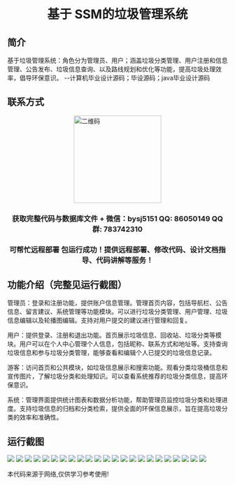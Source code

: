 <p><h1 align="center">基于 SSM的垃圾管理系统</h1></p>

## 简介
基于垃圾管理系统：角色分为管理员、用户；涵盖垃圾分类管理、用户注册和信息管理、公告发布、垃圾信息查询、以及路线规划和优化等功能，提高垃圾处理效率，倡导环保意识。    --计算机毕业设计源码；毕设源码；java毕业设计源码


## 联系方式
<img src="https://bs-1329754181.cos.ap-shanghai.myqcloud.com/wx.jpg" alt="二维码" style="display: block; margin: 0 auto;" width="200px">
<p><h3 align="center">获取完整代码与数据库文件 + 微信：bysj5151 QQ: 86050149 QQ群: 783742310</h3></p>
<p><h3 align="center">可帮忙远程部署 包运行成功！提供远程部署、修改代码、设计文档指导、代码讲解等服务！</h3></p>

## 功能介绍（完整见运行截图）
管理员：登录和注册功能，提供账户信息管理。管理首页内容，包括导航栏、公告信息、留言建议、系统管理等功能模块。可以进行垃圾分类管理、用户管理、垃圾信息编辑以及轮播图编辑。支持对用户提交的建议进行管理和回复。

用户：提供登录、注册和退出功能。首页展示垃圾信息、回收站、垃圾分类等模块。用户可以在个人中心管理个人信息，包括昵称、联系方式和地址等。支持查询垃圾信息和参与垃圾分类管理，能够查看和编辑个人已提交的垃圾信息记录。

游客：访问首页和公共模块，如垃圾信息展示和搜索功能。观看分类垃圾桶信息和宣传图片，了解垃圾分类和处理知识。可以查看系统推荐的垃圾分类信息，提高环保意识。

系统：管理界面提供统计图表和数据分析功能，帮助管理员监控垃圾分类和处理进度。支持垃圾信息的归档和分类检索，提供全面的环保信息展示，旨在提高垃圾分类的效率和准确性。


## 运行截图
![](https://bs-1329754181.cos.ap-shanghai.myqcloud.com/ssm/GarbageManagementSystem/img/001.jpg)
![](https://bs-1329754181.cos.ap-shanghai.myqcloud.com/ssm/GarbageManagementSystem/img/002.jpg)
![](https://bs-1329754181.cos.ap-shanghai.myqcloud.com/ssm/GarbageManagementSystem/img/003.jpg)
![](https://bs-1329754181.cos.ap-shanghai.myqcloud.com/ssm/GarbageManagementSystem/img/004.jpg)
![](https://bs-1329754181.cos.ap-shanghai.myqcloud.com/ssm/GarbageManagementSystem/img/005.jpg)
![](https://bs-1329754181.cos.ap-shanghai.myqcloud.com/ssm/GarbageManagementSystem/img/006.jpg)
![](https://bs-1329754181.cos.ap-shanghai.myqcloud.com/ssm/GarbageManagementSystem/img/007.jpg)
![](https://bs-1329754181.cos.ap-shanghai.myqcloud.com/ssm/GarbageManagementSystem/img/008.jpg)
![](https://bs-1329754181.cos.ap-shanghai.myqcloud.com/ssm/GarbageManagementSystem/img/009.jpg)
![](https://bs-1329754181.cos.ap-shanghai.myqcloud.com/ssm/GarbageManagementSystem/img/010.jpg)
![](https://bs-1329754181.cos.ap-shanghai.myqcloud.com/ssm/GarbageManagementSystem/img/011.jpg)
![](https://bs-1329754181.cos.ap-shanghai.myqcloud.com/ssm/GarbageManagementSystem/img/012.jpg)
![](https://bs-1329754181.cos.ap-shanghai.myqcloud.com/ssm/GarbageManagementSystem/img/013.jpg)
![](https://bs-1329754181.cos.ap-shanghai.myqcloud.com/ssm/GarbageManagementSystem/img/014.jpg)
![](https://bs-1329754181.cos.ap-shanghai.myqcloud.com/ssm/GarbageManagementSystem/img/015.jpg)
![](https://bs-1329754181.cos.ap-shanghai.myqcloud.com/ssm/GarbageManagementSystem/img/016.jpg)
![](https://bs-1329754181.cos.ap-shanghai.myqcloud.com/ssm/GarbageManagementSystem/img/017.jpg)
![](https://bs-1329754181.cos.ap-shanghai.myqcloud.com/ssm/GarbageManagementSystem/img/018.jpg)
![](https://bs-1329754181.cos.ap-shanghai.myqcloud.com/ssm/GarbageManagementSystem/img/019.jpg)
![](https://bs-1329754181.cos.ap-shanghai.myqcloud.com/ssm/GarbageManagementSystem/img/020.jpg)
![](https://bs-1329754181.cos.ap-shanghai.myqcloud.com/ssm/GarbageManagementSystem/img/021.jpg)
![](https://bs-1329754181.cos.ap-shanghai.myqcloud.com/ssm/GarbageManagementSystem/img/022.jpg)
![](https://bs-1329754181.cos.ap-shanghai.myqcloud.com/ssm/GarbageManagementSystem/img/023.jpg)

<p>本代码来源于网络,仅供学习参考使用!</p>
